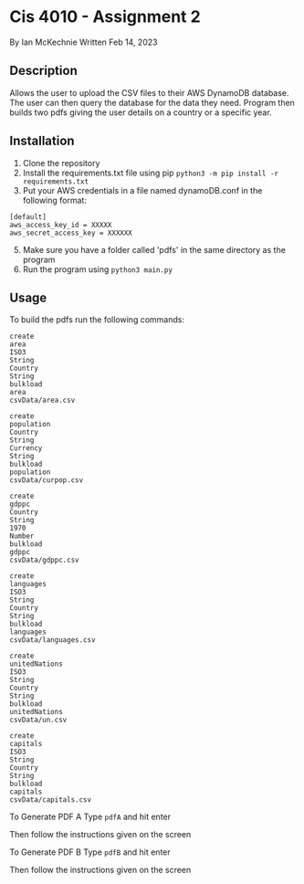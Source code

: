 # Cis 4010 - Assignment 2

By Ian McKechnie
Written Feb 14, 2023

## Description
Allows the user to upload the CSV files to their AWS DynamoDB database. The user can then query the database for the data they need.
Program then builds two pdfs giving the user details on a country or a specific year.

## Installation
1. Clone the repository
2. Install the requirements.txt file using pip
```python3 -m pip install -r requirements.txt```
4. Put your AWS credentials in a file named dynamoDB.conf in the following format:
```
[default]
aws_access_key_id = XXXXX
aws_secret_access_key = XXXXXX
```
5. Make sure you have a folder called 'pdfs' in the same directory as the program
6. Run the program using ```python3 main.py```

## Usage
To build the pdfs run the following commands:
```
create
area
ISO3
String
Country
String
bulkload
area
csvData/area.csv

create
population
Country
String
Currency
String
bulkload
population
csvData/curpop.csv

create
gdppc
Country
String
1970
Number
bulkload
gdppc
csvData/gdppc.csv

create
languages
ISO3
String
Country
String
bulkload
languages
csvData/languages.csv

create
unitedNations
ISO3
String
Country
String
bulkload
unitedNations
csvData/un.csv

create
capitals
ISO3
String
Country
String
bulkload
capitals
csvData/capitals.csv
```

To Generate PDF A
Type ```pdfA``` and hit enter

Then follow the instructions given on the screen


To Generate PDF B
Type ```pdfB``` and hit enter

Then follow the instructions given on the screen
